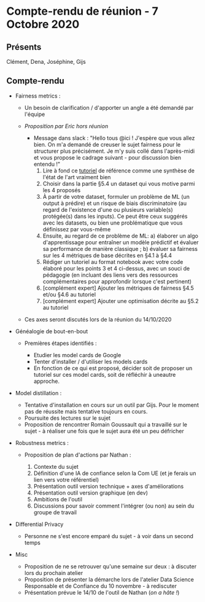 # Compte-rendu de réunion - 7 Octobre 2020

## Présents 

Clément, Dena, Joséphine, Gijs

## Compte-rendu

- Fairness metrics : 
    
    - Un besoin de clarification / d'apporter un angle a été demandé par l'équipe 
    - _Proposition par Eric hors réunion_ 

        - Message dans slack : "Hello tous @ici ! J'espère que vous allez bien. On m'a demandé de creuser le sujet fairness pour le structurer plus précisément. Je m'y suis collé dans l'après-midi et vous propose le cadrage suivant - pour discussion bien entendu !"
            1. Lire à fond ce [tutoriel](https://towardsdatascience.com/a-tutorial-on-fairness-in-machine-learning-3ff8ba1040cb) de référence comme une synthèse de l'état de l'art vraiment bien
            1. Choisir dans la partie §5.4 un dataset qui vous motive parmi les 4 proposés
            1. À partir de votre dataset, formuler un problème de ML (un output à prédire) et un risque de biais discriminatoire (au regard de l'existence d'une ou plusieurs variable(s) protégée(s) dans les inputs). Ce peut être ceux suggérés avec les datasets, ou bien une problématique que vous définissez par vous-même
            1. Ensuite, au regard de ce problème de ML: a) élaborer un algo d'apprentissage pour entraîner un modèle prédictif et évaluer sa performance de manière classique ; b) évaluer sa fairness sur les 4 métriques de base décrites en §4.1 à §4.4
            1. Rédiger un tutoriel au format notebook avec votre code élaboré pour les points 3 et 4 ci-dessus, avec un souci de pédagogie (en incluant des liens vers des ressources complémentaires pour approfondir lorsque c'est pertinent)
            1. [complément expert] Ajouter les métriques de fairness §4.5 et/ou §4.6 au tutoriel
            1. [complément expert] Ajouter une optimisation décrite au §5.2 au tutoriel

    - Ces axes seront discutés lors de la réunion du 14/10/2020

- Généalogie de bout-en-bout 

    - Premières étapes identifiés :

        - Etudier les model cards de Google 
        - Tenter d'installer / d'utiliser les models cards
        - En fonction de ce qui est proposé, décider soit de proposer un tutoriel sur ces model cards, soit de réfléchir à uneautre approche.

- Model distillation : 

    - Tentative d'installation en cours sur un outil par Gijs. Pour le moment pas de réussite mais tentative toujours en cours. 
    - Poursuite des lectures sur le sujet
    - Proposition de rencontrer Romain Goussault qui a travaillé sur le sujet - à réaliser une fois que le sujet aura été un peu défricher 

- Robustness metrics :

    - Proposition de plan d'actions par Nathan : 

        1. Contexte du sujet
        1. Définition d'une IA de confiance selon la Com UE (et je ferais un lien vers votre référentiel)
        1. Présentation outil version technique + axes d'améliorations
        1. Présentation outil version graphique (en dev)
        1. Ambitions de l'outil
        1. Discussions pour savoir comment l'intégrer (ou non) au sein du groupe de travail

- Differential Privacy 

    - Personne ne s'est encore emparé du sujet - à voir dans un second temps 

- Misc 

    - Proposition de ne se retrouver qu'une semaine sur deux : à discuter lors du prochain atelier 
    - Proposition de présenter la démarche lors de l'atelier Data Science Responsable et de Confiance du 10 novembre - à rediscuter 
    - Présentation prévue le 14/10 de l'outil de Nathan (_on a hâte !_) 

